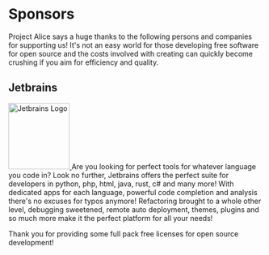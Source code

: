 # Sponsors
Project Alice says a huge thanks to the following persons and companies for supporting us! It's not an easy world for those developing free software for open source and the costs involved with creating can quickly become crushing if you aim for efficiency and quality.

## Jetbrains
<p>
  <a href="https://www.jetbrains.com">
    <img style="width: 121px; height: 131px;" alt="Jetbrains Logo" src="https://upload.wikimedia.org/wikipedia/commons/thumb/1/1a/JetBrains_Logo_2016.svg/121px-JetBrains_Logo_2016.svg.png">
  </a>
  Are you looking for perfect tools for whatever language you code in? Look no further, Jetbrains offers the perfect suite for developers in python, php, html, java, rust, c# and many more! With dedicated apps for each language, powerful code completion and analysis there's no excuses for typos anymore! Refactoring brought to a whole other level, debugging sweetened, remote auto deployment, themes, plugins and so much more make it the perfect platform for all your needs!

  Thank you for providing some full pack free licenses for open source development!
</p>
